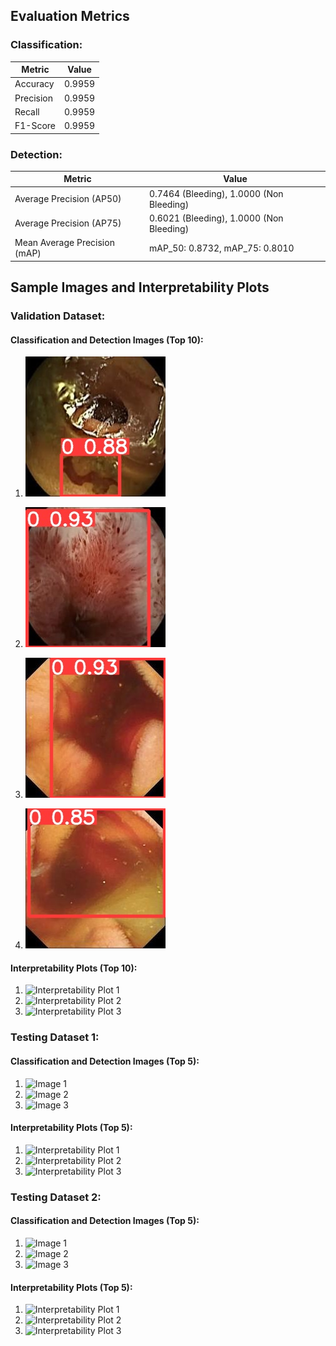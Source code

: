 ## Evaluation Metrics

### Classification:

| Metric    | Value           |
|-----------|-----------------|
| Accuracy  | 0.9959          |
| Precision | 0.9959          |
| Recall    | 0.9959          |
| F1-Score  | 0.9959          |

### Detection:

| Metric                        | Value                                   |
|-------------------------------|-----------------------------------------|
| Average Precision (AP50)      | 0.7464 (Bleeding), 1.0000 (Non Bleeding) |
| Average Precision (AP75)      | 0.6021 (Bleeding), 1.0000 (Non Bleeding) |
| Mean Average Precision (mAP)  | mAP_50: 0.8732, mAP_75: 0.8010          |

## Sample Images and Interpretability Plots

### Validation Dataset:

#### Classification and Detection Images (Top 10):

1.  ![img-1085](https://github.com/sayan-neogy/S3N/blob/main/images/validation_set/img-1085-_png.jpg)

2.  ![img-1262](https://github.com/sayan-neogy/S3N/blob/main/images/validation_set/img-1262-_png.jpg)

3.  ![img-238](https://github.com/sayan-neogy/S3N/blob/main/images/validation_set/img-238-_png.jpg)

4.  ![img-254](https://github.com/sayan-neogy/S3N/blob/main/images/validation_set/img-254-_png.jpg)

#### Interpretability Plots (Top 10):

1. ![Interpretability Plot 1](interpretability_plot_eigen_cam/Validation_set/img_1.jpg)
2. ![Interpretability Plot 2](interpretability_plot_eigen_cam/Validation_set/img_2.jpg)
3. ![Interpretability Plot 3](interpretability_plot_eigen_cam/Validation_set/img_3.jpg)
   <!-- Add more interpretability plots as needed -->

### Testing Dataset 1:

#### Classification and Detection Images (Top 5):

1. ![Image 1](images/test_dataset_1/img_1.jpg)
2. ![Image 2](images/test_dataset_1/img_2.jpg)
3. ![Image 3](images/test_dataset_1/img_3.jpg)
   <!-- Add more images as needed -->

#### Interpretability Plots (Top 5):

1. ![Interpretability Plot 1](interpretability_plot_eigen_cam/test_dataset_1/img_1.jpg)
2. ![Interpretability Plot 2](interpretability_plot_eigen_cam/test_dataset_1/img_2.jpg)
3. ![Interpretability Plot 3](interpretability_plot_eigen_cam/test_dataset_1/img_3.jpg)
   <!-- Add more interpretability plots as needed -->

### Testing Dataset 2:

#### Classification and Detection Images (Top 5):

1. ![Image 1](images/test_dataset_2/img_1.jpg)
2. ![Image 2](images/test_dataset_2/img_2.jpg)
3. ![Image 3](images/test_dataset_2/img_3.jpg)
   <!-- Add more images as needed -->

#### Interpretability Plots (Top 5):

1. ![Interpretability Plot 1](interpretability_plot_eigen_cam/test_dataset_2/img_1.jpg)
2. ![Interpretability Plot 2](interpretability_plot_eigen_cam/test_dataset_2/img_2.jpg)
3. ![Interpretability Plot 3](interpretability_plot_eigen_cam/test_dataset_2/img_3.jpg)
   <!-- Add more interpretability plots as needed -->
